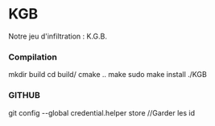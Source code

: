# KGB
Notre jeu d'infiltration : K.G.B.
	

###   Compilation   ###

mkdir build
cd build/
cmake ..
make
sudo make install
./KGB
###                 ###

###		GITHUB		###

git config --global credential.helper store //Garder les id

###                 ###